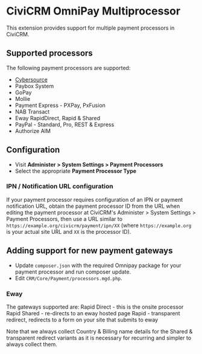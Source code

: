 # CiviCRM OmniPay Multiprocessor

This extension provides support for multiple payment processors in CiviCRM.

## Supported processors

The following payment processors are supported:

* [Cybersource](../docs/Cybersource.md)
* Paybox System
* GoPay
* Mollie
* Payment Express - PXPay, PxFusion
* NAB Transact
* Eway RapidDirect, Rapid & Shared
* PayPal - Standard, Pro, REST & Express
* Authorize AIM

## Configuration

* Visit **Administer > System Settings > Payment Processors**
* Select the appropriate **Payment Processor Type**


### IPN / Notification URL configuration

If your payment processor requires configuration of an IPN or payment notification URL,
obtain the payment processor ID from the URL when editing the payment processor at
CiviCRM's Administer > System Settings > Payment Processors, then use a URL similar to
`https://example.org/civicrm/payment/ipn/XX` (where `https://example.org` is your actual
site URL and `XX` is the processor ID).

## Adding support for new payment gateways

* Update `composer.json` with the required Omnipay package for your payment processor
  and run composer update.
* Edit `CRM/Core/Payment/processors.mgd.php`.

### Eway

The gateways supported are:
Rapid Direct - this is the onsite processor
Rapid Shared - re-directs to an eway hosted page
Rapid - transparent redirect, redirects to a form on your site that submits to eway

Note that we always collect Country & Billing name details for
the Shared & transparent redirect variants as it is necessary
for recurring and simpler to always collect them.
